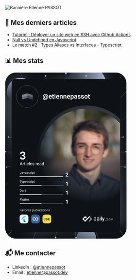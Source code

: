 ![Bannière Etienne PASSOT](https://user-images.githubusercontent.com/25387175/147342142-1bdde367-1eef-4d99-a98d-a005c21ed3f8.png)


## 📄 Mes derniers articles
- [Tutoriel : Déployer un site web en SSH avec Github Actions](https://herewecode.io/fr/blog/github-actions-website-ssh-server/)
- [Null vs Undefined en Javascript](https://herewecode.io/fr/blog/null-vs-undefined-javascript/)
- [Le match #2 : Types Aliases vs Interfaces - Typescript](https://herewecode.io/fr/blog/alias-type-vs-interface-typescript/)





## 📊 Mes stats

<a href="https://app.daily.dev/etiennepassot"><img src="https://github.com/EtiennePASSOT/EtiennePASSOT/blob/master/devcard.svg" width="400" alt="Etienne Passot's Dev Card"/></a>

## 📬 Me contacter
- Linkedin : [@etiennepassot](https://www.linkedin.com/in/etiennepassot/)
- Email : etienne@passot.dev
